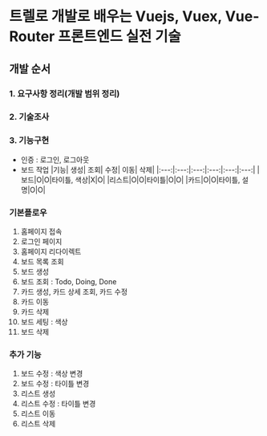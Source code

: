 # 트렐로 개발로 배우는 Vuejs, Vuex, Vue-Router 프론트엔드 실전 기술

## 개발 순서
### 1. 요구사항 정리(개발 범위 정리)
### 2. 기술조사
### 3. 기능구현
* 인증 : 로그인, 로그아웃
* 보드 작업
    |기능| 생성| 조회| 수정| 이동| 삭제|
    |:---:|:---:|:---:|:---:|:---:|:---:|
    |보드|O|O|타이틀, 색상|X|O|
    |리스트|O|O|타이틀|O|O|
    |카드|O|O|타이틀, 설명|O|O|
        
### 기본플로우
1. 홈페이지 접속
2. 로그인 페이지
3. 홈페이지 리다이렉트
4. 보드 목록 조회
5. 보드 생성
6. 보드 조회 : Todo, Doing, Done
7. 카드 생성, 카드 상세 조회, 카드 수정
8. 카드 이동
9. 카드 삭제
10. 보드 세팅 : 색상
11. 보드 삭제

### 추가 기능
1. 보드 수정 : 색상 변경
2. 보드 수정 : 타이틀 변경
3. 리스트 생성
4. 리스트 수정 : 타이틀 변경
5. 리스트 이동
6. 리스트 삭제
